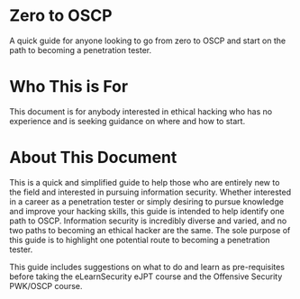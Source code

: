# Zero to OSCP
A quick guide for anyone looking to go from zero to OSCP and start on the path to becoming a penetration tester. 

# Who This is For
This document is for anybody interested in ethical hacking who has no experience and is seeking guidance on where and how to start. 

# About This Document
This is a quick and simplified guide to help those who are entirely new to the field and interested in pursuing information security. Whether interested in a career as a penetration tester or simply desiring to pursue knowledge and improve your hacking skills, this guide is intended to help identify one path to OSCP. Information security is incredibly diverse and varied, and no two paths to becoming an ethical hacker are the same. The sole purpose of this guide is to highlight one potential route to becoming a penetration tester. 

This guide includes suggestions on what to do and learn as pre-requisites before taking the eLearnSecurity eJPT course and the Offensive Security PWK/OSCP course. 
